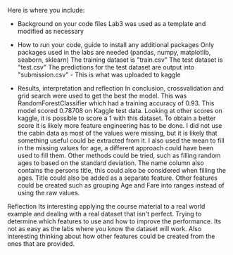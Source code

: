 Here is where you include:
  - Background on your code files
      Lab3 was used as a template and modified as necessary
  - How to run your code, guide to install any additional packages
      Only packages used in the labs are needed (pandas, numpy, matplotlib, seaborn, sklearn)
      The training dataset is "train.csv"
      The test dataset is "test.csv" 
      The predictions for the test dataset are output into "submission.csv" - This is what was uploaded to kaggle

  - Results, interpretation and reflection
  In conclusion, crossvalidation and grid search were used to get the best the model. This was RandomForestClassifier which had a training accuracy of 0.93. This model scored 0.78708 on Kaggle test data. Looking at other scores on kaggle, it is possible to score a 1 with this dataset. To obtain a better score it is likely more feature engineering has to be done. I did not use the cabin data as most of the values were missing, but it is likely that something useful could be extracted from it. I also used the mean to fill in the missing values for age, a different approach could have been used to fill them. Other methods could be tried, such as filling random ages to based on the standard deviation. The name column also contains the persons title, this could also be considered when filling the ages. Title could also be added as a separate feature. Other features could be created such as grouping Age and Fare into ranges instead of using the raw values. 

  Reflection
    Its interesting applying the course material to a real world example and dealing with a real dataset that isn't perfect. Trying to determine which features to use and how to improve the performance. Its not as easy as the labs where you know the dataset will work. Also interesting thinking about how other features could be created from the ones that are provided.